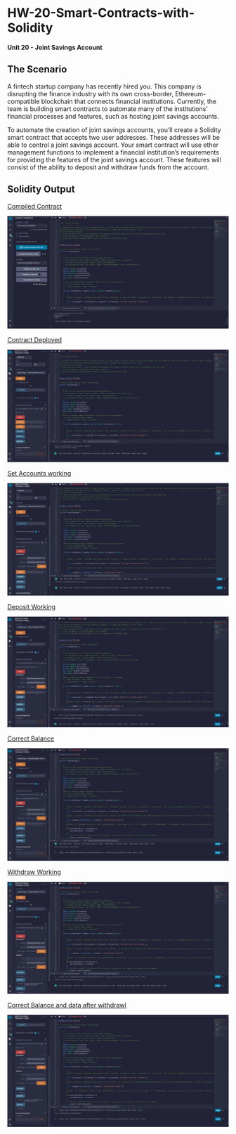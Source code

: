 # HW-20-Smart-Contracts-with-Solidity
**Unit 20 - Joint Savings Account**

## The Scenario

A fintech startup company has recently hired you. This company is disrupting the finance industry with its own cross-border, Ethereum-compatible blockchain that connects financial institutions. Currently, the team is building smart contracts to automate many of the institutions’ financial processes and features, such as hosting joint savings accounts.

To automate the creation of joint savings accounts, you’ll create a Solidity smart contract that accepts two user addresses. These addresses will be able to control a joint savings account. Your smart contract will use ether management functions to implement a financial institution’s requirements for providing the features of the joint savings account. These features will consist of the ability to deposit and withdraw funds from the account.

## Solidity Output

<ins> Compiled Contract </ins>

![Compiled Contract](https://github.com/RPSangil/HW-20-Smart-Contracts-with-Solidity/blob/2ea9c9ea97e56f68a88ab837c1a900faaae7b6c8/Images/Compiled.PNG)

<ins> Contract Deployed </ins>

![Contract Deployed](https://github.com/RPSangil/HW-20-Smart-Contracts-with-Solidity/blob/2ea9c9ea97e56f68a88ab837c1a900faaae7b6c8/Images/Contract%20deployed.PNG)

<ins> Set Accounts working </ins>

![Set Accounts working](https://github.com/RPSangil/HW-20-Smart-Contracts-with-Solidity/blob/2ea9c9ea97e56f68a88ab837c1a900faaae7b6c8/Images/Set%20Account%20working.PNG)

<ins> Deposit Working </ins>

![Deposit Working](https://github.com/RPSangil/HW-20-Smart-Contracts-with-Solidity/blob/2ea9c9ea97e56f68a88ab837c1a900faaae7b6c8/Images/Deposit%20working.PNG)

<ins> Correct Balance </ins>

![Correct Balance](https://github.com/RPSangil/HW-20-Smart-Contracts-with-Solidity/blob/2ea9c9ea97e56f68a88ab837c1a900faaae7b6c8/Images/Correct%20Balance.PNG)


<ins> Withdraw Working </ins>

![Withdraw Working](https://github.com/RPSangil/HW-20-Smart-Contracts-with-Solidity/blob/2ea9c9ea97e56f68a88ab837c1a900faaae7b6c8/Images/Withdraw%20working.PNG)

<ins> Correct Balance and data after withdrawl </ins>

![Correct Balance and data after withdrawl](https://github.com/RPSangil/HW-20-Smart-Contracts-with-Solidity/blob/2ea9c9ea97e56f68a88ab837c1a900faaae7b6c8/Images/Correct%20balance%20after%20withdraw.PNG)

